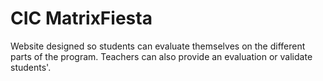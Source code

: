 # CIC MatrixFiesta

Website designed so students can evaluate themselves on the different parts of the program. Teachers can also provide an evaluation or validate students'.
